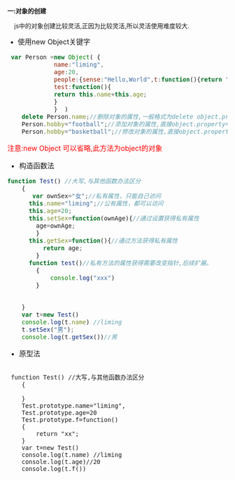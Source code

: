 **一:对象的创建**

&nbsp;&nbsp;&nbsp;&nbsp;js中的对象创建比较灵活,正因为比较灵活,所以灵活使用难度较大.

 - <font size=3>使用new Object关键字

```javascript
 var Person =new Object( {
			 name:"liming",
			 age:20,
			 people:{sense:"Hello,World",t:function(){return "I am t"}},//对象里面可以嵌套对象
			 test:function(){ 
			 return this.name+this.age;
			 }
			 }  )
    delete Person.name;//删除对象的属性,一般格式为delete object.property(method)或者object.property(method)=undefined
	Person.hobby="football";//添加对象的属性,直接object.property="xxx"
	Person.hobby="basketball";//修改对象的属性,直接object.property="xxx"
```

 <font size=3 color=red> 注意:new Object 可以省略,此方法为object的对象</font>

- 构造函数法

```javascript
function Test() //大写,与其他函数办法区分
    {
	   var ownSex="女";//私有属性，只能自己访问
	  this.name="liming";//公有属性，都可以访问
	  this.age=20;
	  this.setSex=function(ownAge){//通过设置获得私有属性
		age=ownAge;
		}
	  this.getSex=function(){//通过方法获得私有属性
	      return age;
		}
      function test()//私有方法的属性获得需要改变指针,后续扩展。
		{
			console.log("xxx")
		}  

    
	}
	var t=new Test()
	console.log(t.name) //liming
	t.setSex("男");
    console.log(t.getSex())//男
```
- 原型法

```

 function Test() //大写,与其他函数办法区分
    {
	   
	}
	Test.prototype.name="liming",
	Test.prototype.age=20
	Test.prototype.f=function()
	{
		return "xx";
	}
	var t=new Test()
	console.log(t.name) //liming
	console.log(t.age)//20
    console.log(t.f())


```
